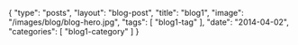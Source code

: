 {
	"type": "posts",
	"layout": "blog-post",
	"title": "blog1",
	"image": "/images/blog/blog-hero.jpg",
	"tags": [
		"blog1-tag"
	],
	"date": "2014-04-02",
	"categories": [
		"blog1-category"
	]
}